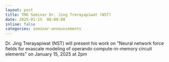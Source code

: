 ```yaml
---
layout: post
title: TMG Seminar Dr. Jing Trerayapiwat (NST)
date: 2025-01-15  08:00:00
inline: false
categories: seminar-announcements
---
```


Dr. Jing Trerayapiwat (NST) will present his work on "Neural network force fields for exascale modeling of operando compute-in-memory circuit elements"  on January 15, 2025 at 2pm

